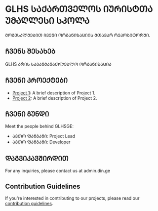 # GLHS ᲡᲐᲥᲐᲠᲗᲕᲔᲚᲝᲡ ᲘᲣᲠᲘᲡᲢᲗᲐ ᲣᲛᲐᲦᲚᲔᲡᲘ ᲡᲙᲝᲚᲐ

ᲛᲝᲒᲔᲡᲐᲚᲛᲔᲑᲘᲗ ᲩᲕᲔᲜᲘ ᲝᲠᲒᲐᲜᲘᲖᲐᲪᲘᲘᲡ ᲛᲗᲐᲕᲐᲠ ᲠᲔᲞᲝᲖᲘᲢᲝᲠᲨᲘ.

## ᲩᲕᲔᲜᲡ ᲨᲔᲡᲐᲮᲔᲑ

GLHS  ᲐᲠᲘᲡ ᲡᲐᲒᲐᲜᲛᲐᲜᲐᲗᲚᲔᲑᲚᲝ ᲝᲠᲒᲐᲜᲘᲖᲐᲪᲘᲐ

## ᲩᲕᲔᲜᲘ ᲞᲠᲝᲔᲥᲢᲔᲑᲘ

- [Project 1](link-to-repo): A brief description of Project 1.
- [Project 2](link-to-repo): A brief description of Project 2.

## ᲩᲕᲔᲜᲘ ᲒᲣᲜᲓᲘ

Meet the people behind GLHSGE:

- ᲐᲕᲗᲝ ᲤᲐᲜᲒᲐᲜᲘ: Project Lead
- ᲐᲕᲗᲝ ᲤᲐᲜᲒᲐᲜᲘ: Developer

## ᲓᲐᲒᲕᲘᲙᲐᲕᲨᲘᲠᲓᲘᲗ

For any inquiries, please contact us at admin.din.ge

## Contribution Guidelines

If you're interested in contributing to our projects, please read our [contribution guidelines](link-to-guidelines).

